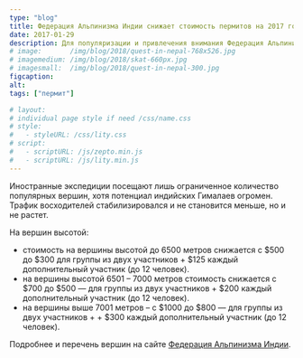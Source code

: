 ```yaml
---
type: "blog"
title: Федерация Альпинизма Индии снижает стоимость пермитов на 2017 год.
date: 2017-01-29
description: Для популяризации и привлечения внимания Федерация Альпинизма Индии снижает стоимость пермитов на 81 вершину. Стоимость снижается только на 2017 год.
# image:       /img/blog/2018/quest-in-nepal-768x526.jpg
# imagemedium: /img/blog/2018/skat-660px.jpg
# imagesmall:  /img/blog/2018/quest-in-nepal-300.jpg
figcaption: 
alt: 
tags: ["пермит"]

# layout: 
# individual page style if need /css/name.css
# style:
#   - styleURL: /css/lity.css
# script:
#   - scriptURL: /js/zepto.min.js
#   - scriptURL: /js/lity.min.js
---
```

Иностранные экспедиции посещают лишь ограниченное количество популярных вершин, хотя потенциал индийских Гималаев огромен. Трафик восходителей стабилизировался и не становится меньше, но и не растет.

На вершин высотой:

* стоимость на вершины высотой до 6500 метров снижается с $500 до $300 для группы из двух участников + $125 каждый дополнительный участник (до 12 человек).
* на вершины высотой  6501 – 7000 метров стоимость снижается с $700 до $500 — для группы из двух участников + $200 каждый дополнительный участник (до 12 человек).
* на вершины выше 7001 метров – с $1000 до $800 — для группы из двух участников + + $300 каждый дополнительный участник (до 12 человек).

Подробнее и перечень вершин на сайте [Федерация Альпинизма Индии](https://www.indmount.org).